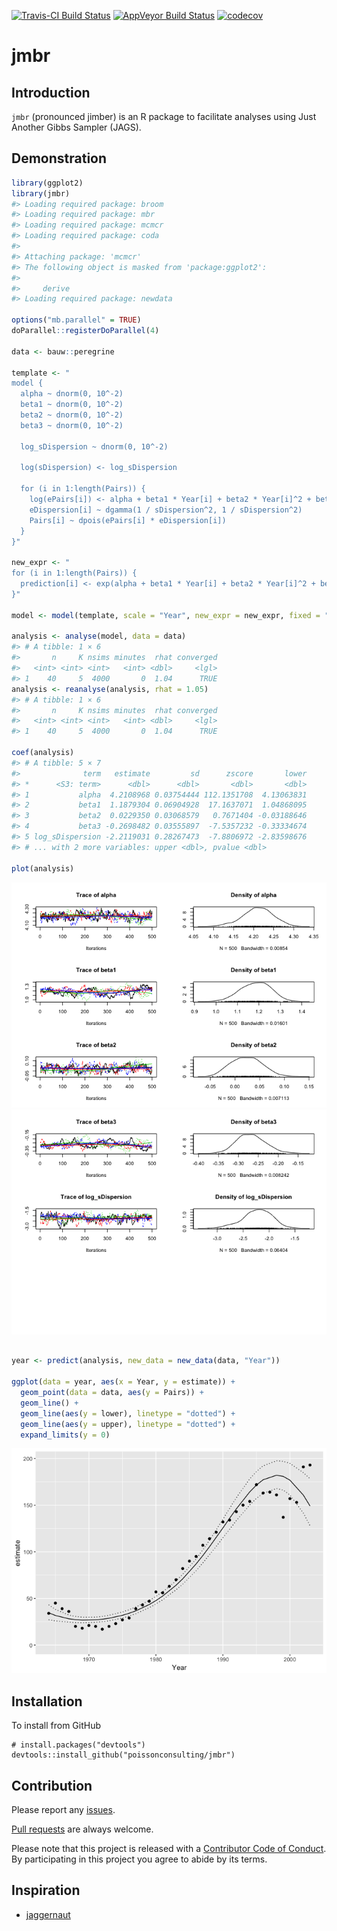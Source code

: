 
<!-- README.md is generated from README.Rmd. Please edit that file -->
[![Travis-CI Build Status](https://travis-ci.org/poissonconsulting/jmbr.svg?branch=master)](https://travis-ci.org/poissonconsulting/jmbr) [![AppVeyor Build Status](https://ci.appveyor.com/api/projects/status/github/poissonconsulting/jmbr?branch=master&svg=true)](https://ci.appveyor.com/project/poissonconsulting/jmbr) [![codecov](https://codecov.io/gh/poissonconsulting/jmbr/branch/master/graph/badge.svg)](https://codecov.io/gh/poissonconsulting/jmbr)

jmbr
====

Introduction
------------

`jmbr` (pronounced jimber) is an R package to facilitate analyses using Just Another Gibbs Sampler (JAGS).

Demonstration
-------------

``` r
library(ggplot2)
library(jmbr)
#> Loading required package: broom
#> Loading required package: mbr
#> Loading required package: mcmcr
#> Loading required package: coda
#> 
#> Attaching package: 'mcmcr'
#> The following object is masked from 'package:ggplot2':
#> 
#>     derive
#> Loading required package: newdata

options("mb.parallel" = TRUE)
doParallel::registerDoParallel(4)

data <- bauw::peregrine

template <- "
model {
  alpha ~ dnorm(0, 10^-2)
  beta1 ~ dnorm(0, 10^-2)
  beta2 ~ dnorm(0, 10^-2)
  beta3 ~ dnorm(0, 10^-2)

  log_sDispersion ~ dnorm(0, 10^-2)

  log(sDispersion) <- log_sDispersion

  for (i in 1:length(Pairs)) {
    log(ePairs[i]) <- alpha + beta1 * Year[i] + beta2 * Year[i]^2 + beta3 * Year[i]^3
    eDispersion[i] ~ dgamma(1 / sDispersion^2, 1 / sDispersion^2)
    Pairs[i] ~ dpois(ePairs[i] * eDispersion[i])
  }
}"

new_expr <- "
for (i in 1:length(Pairs)) {
  prediction[i] <- exp(alpha + beta1 * Year[i] + beta2 * Year[i]^2 + beta3 * Year[i]^3)
}"

model <- model(template, scale = "Year", new_expr = new_expr, fixed = "^(a|b|l)")

analysis <- analyse(model, data = data)
#> # A tibble: 1 × 6
#>       n     K nsims minutes  rhat converged
#>   <int> <int> <int>   <int> <dbl>     <lgl>
#> 1    40     5  4000       0  1.04      TRUE
analysis <- reanalyse(analysis, rhat = 1.05)
#> # A tibble: 1 × 6
#>       n     K nsims minutes  rhat converged
#>   <int> <int> <int>   <int> <dbl>     <lgl>
#> 1    40     5  4000       0  1.04      TRUE

coef(analysis)
#> # A tibble: 5 × 7
#>              term   estimate         sd      zscore       lower
#> *      <S3: term>      <dbl>      <dbl>       <dbl>       <dbl>
#> 1           alpha  4.2108968 0.03754444 112.1351708  4.13063831
#> 2           beta1  1.1879304 0.06904928  17.1637071  1.04868095
#> 3           beta2  0.0229350 0.03068579   0.7671404 -0.03188646
#> 4           beta3 -0.2698482 0.03555897  -7.5357232 -0.33334674
#> 5 log_sDispersion -2.2119031 0.28267473  -7.8806972 -2.83598676
#> # ... with 2 more variables: upper <dbl>, pvalue <dbl>

plot(analysis)
```

![](README-unnamed-chunk-2-1.png)![](README-unnamed-chunk-2-2.png)

``` r

year <- predict(analysis, new_data = new_data(data, "Year"))

ggplot(data = year, aes(x = Year, y = estimate)) +
  geom_point(data = data, aes(y = Pairs)) +
  geom_line() +
  geom_line(aes(y = lower), linetype = "dotted") +
  geom_line(aes(y = upper), linetype = "dotted") +
  expand_limits(y = 0)
```

![](README-unnamed-chunk-2-3.png)

Installation
------------

To install from GitHub

    # install.packages("devtools")
    devtools::install_github("poissonconsulting/jmbr")

Contribution
------------

Please report any [issues](https://github.com/poissonconsulting/jmbr/issues).

[Pull requests](https://github.com/poissonconsulting/jmbr/pulls) are always welcome.

Please note that this project is released with a [Contributor Code of Conduct](CONDUCT.md). By participating in this project you agree to abide by its terms.

Inspiration
-----------

-   [jaggernaut](https://github.com/poissonconsulting/jaggernaut)
